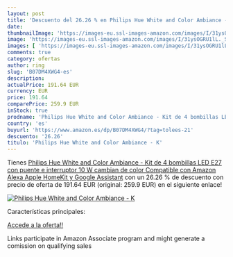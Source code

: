 ```yaml
---
layout: post
title: 'Descuento del 26.26 % en Philips Hue White and Color Ambiance - K'
date: 
thumbnailImage: 'https://images-eu.ssl-images-amazon.com/images/I/31ysOGRU1lL._SL200_.jpg'
image: 'https://images-eu.ssl-images-amazon.com/images/I/31ysOGRU1lL._SL200_.jpg'
images: [ 'https://images-eu.ssl-images-amazon.com/images/I/31ysOGRU1lL._SL200_.jpg' ]
comments: true
category: ofertas
author: ring
slug: 'B07DM4XWG4-es'
description:
actualPrice: 191.64 EUR
currency: EUR
price: 191.64
comparePrice: 259.9 EUR
inStock: true
prodname: 'Philips Hue White and Color Ambiance - Kit de 4 bombillas LED E27 con puente e interruptor  10 W  cambian de color  Compatible con Amazon Alexa  Apple HomeKit y Google Assistant'
country: 'es'
buyurl: 'https://www.amazon.es/dp/B07DM4XWG4/?tag=tolees-21'
descuento: '26.26'
titulo: 'Philips Hue White and Color Ambiance - K'
---
```


Tienes [Philips Hue White and Color Ambiance - Kit de 4 bombillas LED E27 con puente e interruptor  10 W  cambian de color  Compatible con Amazon Alexa  Apple HomeKit y Google Assistant](https://www.amazon.es/dp/B07DM4XWG4/?tag=tolees-21) con un 26.26 % de descuento con precio de oferta de 191.64 EUR (original: 259.9 EUR) en el siguiente enlace!

[![Philips Hue White and Color Ambiance - K](https://images-eu.ssl-images-amazon.com/images/I/31ysOGRU1lL._SL200_.jpg)](https://www.amazon.es/dp/B07DM4XWG4/?tag=tolees-21)

Características principales:


[Accede a la oferta!!](https://www.amazon.es/dp/B07DM4XWG4/?tag=tolees-21)

Links participate in Amazon Associate program and might generate a comission on qualifying sales


